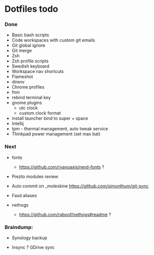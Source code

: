 # Dotfiles todo

### Done
- Basic bash scripts
- Code workspaces with custom git emails
- Git global ignore
- Git merge
- Zsh
- Zsh profile scripts
- Swedish keyboard
- Workspace nav shortcuts
- Flameshot
- direnv
- Chrome profiles
- fnm
- rebind terminal key
- gnome plugins
  - utc clock
  - custom clock format
- install launcher bind to super + space
- Intellij
- tpm - thermal management, auto tweak service
- Thinkpad power management (set max bat)

### Next

- fonts
  - https://github.com/ryanoasis/nerd-fonts  ?

- Prezto modules review

- Auto commit on _moleskine
  https://github.com/simonthum/git-sync
  
- Fasd aliases

- nethogs
  - https://github.com/raboof/nethogs#readme ?


### Braindump:

- Synology backup


- Insync ? GDrive sync
